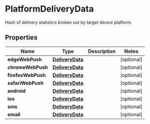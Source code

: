 

# PlatformDeliveryData

Hash of delivery statistics broken out by target device platform.

## Properties

| Name | Type | Description | Notes |
|------------ | ------------- | ------------- | -------------|
|**edgeWebPush** | [**DeliveryData**](DeliveryData.md) |  |  [optional] |
|**chromeWebPush** | [**DeliveryData**](DeliveryData.md) |  |  [optional] |
|**firefoxWebPush** | [**DeliveryData**](DeliveryData.md) |  |  [optional] |
|**safariWebPush** | [**DeliveryData**](DeliveryData.md) |  |  [optional] |
|**android** | [**DeliveryData**](DeliveryData.md) |  |  [optional] |
|**ios** | [**DeliveryData**](DeliveryData.md) |  |  [optional] |
|**sms** | [**DeliveryData**](DeliveryData.md) |  |  [optional] |
|**email** | [**DeliveryData**](DeliveryData.md) |  |  [optional] |



